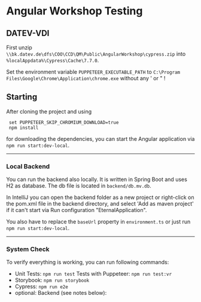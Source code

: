 # Angular Workshop Testing

## DATEV-VDI

First unzip `\\bk.datev.de\dfs\COO\CCD\QM\Public\AngularWorkshop\cypress.zip` into `%localAppdata%\Cypress\Cache\7.7.0`.

Set the environment variable `PUPPETEER_EXECUTABLE_PATH` to `C:\Program Files\Google\Chrome\Application\chrome.exe` without any ' or " !

## Starting

After cloning the project and using
```
 set PUPPETEER_SKIP_CHROMIUM_DOWNLOAD=true
 npm install
```
for downloading the dependencies, you can
start the Angular application via `npm run start:dev-local`.

---

### Local Backend

You can run the backend also locally. It is written in Spring Boot and uses H2
as database. The db file is located in `backend/db.mv.db`.

In IntelliJ you can open the backend folder as a new project or right-click on the pom.xml file in the backend directory, and select 'Add as maven project' if
it can't start via Run configuration "EternalApplication".

You also have to replace the `baseUrl` property in `environment.ts` or just
run `npm run start:dev-local`.

---

### System Check

To verify everything is working, you can run following commands:

- Unit Tests: `npm run test`
  Tests with Puppeteer: `npm run test:vr`
- Storybook: `npm run storybook`
- Cypress: `npm run e2e`
- optional: Backend (see notes below):


